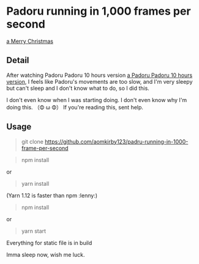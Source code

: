 # Padoru running in 1,000 frames per second
[a Merry Christmas](https://www.github.com/aomkirby123/padoru/public/frame/padoru0.png)

## Detail
After watching Padoru Padoru 10 hours version [a Padoru Padoru 10 hours version](https://youtu.be/PzrGGyPMfoo), 
I feels like Padoru's movements are too slow, and I'm very sleepy but can't sleep and I don't know what to do, so I did this.

I don't even know when I was starting doing. I don't even know why I'm doing this. （Φ ω Φ）
If you're reading this, sent help.

## Usage
> git clone https://github.com/aomkirby123/padru-running-in-1000-frame-per-second

> npm install

or

> yarn install

(Yarn 1.12 is faster than npm :lenny:)

> npm install

or

> yarn start

Everything for static file is in build

Imma sleep now, wish me luck.
